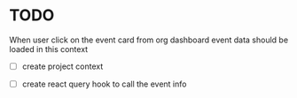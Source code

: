 # TODO

When user click on the event card from org dashboard event data should be loaded in this context

-   [ ] create project context

-   [ ] create react query hook to call the event info
